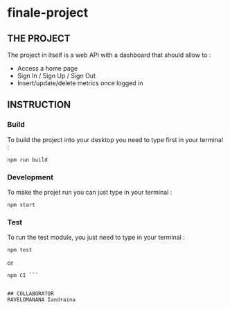 # finale-project

## THE PROJECT
The project in itself is a web API with a dashboard that should allow to :
  - Access a home page
  - Sign In / Sign Up / Sign Out
  - Insert/update/delete metrics once logged in

## INSTRUCTION

### Build 

To build the project into your desktop you need to type first in your terminal :   
 
```
npm run build
```

### Development 

To make the projet run you can just type in your terminal : 

```
npm start
```

### Test

To run the test module, you just need to type in your terminal : 
```
npm test 
```
or
```
npm CI ```


## COLLABORATOR 
RAVELOMANANA Iandraina
